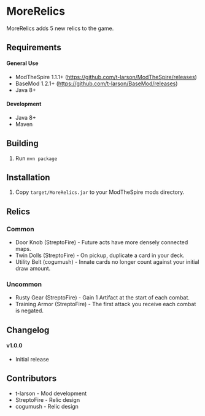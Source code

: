 # MoreRelics #
MoreRelics adds 5 new relics to the game.

## Requirements ##
#### General Use ####
* ModTheSpire 1.1.1+ (https://github.com/t-larson/ModTheSpire/releases)
* BaseMod 1.2.1+ (https://github.com/t-larson/BaseMod/releases)
* Java 8+

#### Development ####
* Java 8+
* Maven

## Building ##
1. Run `mvn package`

## Installation ##
1. Copy `target/MoreRelics.jar` to your ModTheSpire mods directory.

## Relics ##
### Common ###
* Door Knob (StreptoFire) - Future acts have more densely connected maps.
* Twin Dolls (StreptoFire) - On pickup, duplicate a card in your deck.
* Utility Belt (cogumush) - Innate cards no longer count against your initial draw amount.

### Uncommon ###
* Rusty Gear (StreptoFire) - Gain 1 Artifact at the start of each combat.
* Training Armor (StreptoFire) - The first attack you receive each combat is negated.

## Changelog ##
#### v1.0.0 ####
* Initial release

## Contributors ##
* t-larson - Mod development
* StreptoFire - Relic design
* cogumush - Relic design
